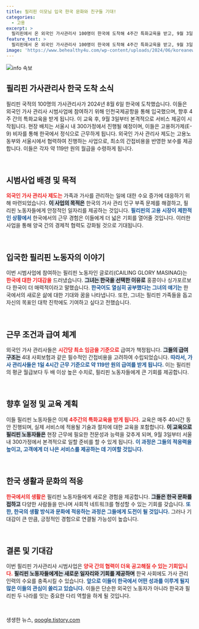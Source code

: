 ```yaml
---
title: 필리핀 이모님 입국 한국 문화와 친구들 기대!
categories:
  - 고용
excerpt: >
  필리핀에서 온 외국인 가사관리사 100명이 한국에 도착해 4주간 특화교육을 받고, 9월 3일부터 본격적으로 서비스를 시작합니다. 이들은 서울시 내 300가정에서 근무하며 한국 생활에 대한 큰 기대감을 드러냈습니다.
feature_text: >
  필리핀에서 온 외국인 가사관리사 100명이 한국에 도착해 4주간 특화교육을 받고, 9월 3일부터 본격적으로 서비스를 시작합니다. 이들은 서울시 내 300가정에서 근무하며 한국 생활에 대한 큰 기대감을 드러냈습니다.
image: 'https://www.behealthy4u.com/wp-content/uploads/2024/06/koreanews.jpg'
---
```


<p><img src="https://www.behealthy4u.com/wp-content/uploads/2024/06/koreanews.jpg" alt="info 속보" /></p>

<h2 data-ke-size="size26">필리핀 가사관리사 한국 도착 소식</h2>

<p data-ke-size="size16">필리핀 국적의 100명의 가사관리사가 2024년 8월 6일 한국에 도착했습니다. 이들은 외국인 가사 관리사 시범사업에 참여하기 위해 인천국제공항을 통해 입국했으며, 향후 4주 간의 특화교육을 받게 됩니다. 이 교육 후, 9월 3일부터 본격적으로 서비스 제공이 시작됩니다. 현장 배치는 서울시 내 300가정에서 진행될 예정이며, 이들은 고용허가제(E-9) 비자를 통해 한국에서 정식으로 근무하게 됩니다. 외국인 가사 관리사 제도는 고용노동부와 서울시에서 협력하여 진행하는 사업으로, 최소의 간접비용을 반영한 보수를 제공합니다. 이들은 각자 약 119만 원의 월급을 수령하게 됩니다.</p>

<p data-ke-size="size16">&nbsp;</p>

<h2 data-ke-size="size26">시범사업 배경 및 목적</h2>

<p data-ke-size="size16"><b><span style="color: #ee2323;">외국인 가사 관리사 제도는</span></b> 가족과 가사를 관리하는 일에 대한 수요 증가에 대응하기 위해 마련되었습니다. <b><span style="background-color: #21538527;">이 사업의 목적은</span></b> 한국의 가사 관리 인구 부족 문제를 해결하고, 필리핀 노동자들에게 안정적인 일자리를 제공하는 것입니다. <b><span style="color: #1a5490;">필리핀의 고용 시장이 제한적인 상황에서</span></b> 한국에서의 근무 경험은 이들에게 더 넓은 기회를 열어줄 것입니다. 이러한 사업을 통해 양국 간의 경제적 협력도 강화될 것으로 기대됩니다.</p>

<p data-ke-size="size16">&nbsp;</p>

<h2 data-ke-size="size26">입국한 필리핀 노동자의 이야기</h2>

<p data-ke-size="size16">이번 시범사업에 참여하는 필리핀 노동자인 글로리(CAILING GLORY MASINAG)는 <b><span style="color: #ee2323;">한국에 대한 기대감을</span></b> 드러냈습니다. <b><span style="background-color: #21538527;">그녀는 한국을 선택한 이유로</span></b> 홍콩이나 싱가포르보다 한국이 더 매력적이라고 말했습니다. <b><span style="color: #1a5490;">한국어도 열심히 공부했다는 그녀의 얘기는</span></b> 한국에서의 새로운 삶에 대한 기대와 꿈을 나타냅니다. 또한, 그녀는 필리핀 가족들을 돕고 자신의 목표인 대학 진학에도 기여하고 싶다고 전했습니다.</p>

<p data-ke-size="size16">&nbsp;</p>

<h2 data-ke-size="size26">근무 조건과 급여 체계</h2>

<p data-ke-size="size16">외국인 가사 관리사들은 <b><span style="color: #ee2323;">시간당 최소 임금을 기준으로</span></b> 급여가 책정됩니다. <b><span style="background-color: #21538527;">그들의 급여 구조는</span></b> 4대 사회보험과 같은 필수적인 간접비용을 고려하여 수립되었습니다. <b><span style="color: #1a5490;">따라서, 가사 관리사들은 1일 4시간 근무 기준으로 약 119만 원의 급여를 받게 됩니다.</span></b> 이는 필리핀의 평균 월급보다 두 배 이상 높은 수치로, 필리핀 노동자들에게 큰 기회를 제공합니다.</p>

<p data-ke-size="size16">&nbsp;</p>

<h2 data-ke-size="size26">향후 일정 및 교육 계획</h2>

<p data-ke-size="size16">이들 필리핀 노동자들은 이제 <b><span style="color: #ee2323;">4주간의 특화교육을 받게 됩니다.</span></b> 교육은 매주 40시간 동안 진행되며, 실제 서비스에 적용될 기술과 절차에 대한 교육을 포함합니다. <b><span style="background-color: #21538527;">이 교육으로 필리핀 노동자들은</span></b> 현장 근무에 필요한 전문성과 능력을 갖추게 되며, 9월 3일부터 서울 내 300가정에서 본격적으로 일할 준비를 할 수 있게 됩니다. <b><span style="color: #1a5490;">이 과정은 그들의 적응력을 높이고, 고객에게 더 나은 서비스를 제공하는 데 기여할 것입니다.</span></b></p>

<p data-ke-size="size16">&nbsp;</p>

<h2 data-ke-size="size26">한국 생활과 문화의 적응</h2>

<p data-ke-size="size16"><b><span style="color: #ee2323;">한국에서의 생활은</span></b> 필리핀 노동자들에게 새로운 경험을 제공합니다. <b><span style="background-color: #21538527;">그들은 한국 문화를 접하고</span></b> 다양한 사람들을 만나며 사회적 네트워크를 형성할 수 있는 기회를 갖습니다. <b><span style="color: #1a5490;">또한, 한국의 생활 방식과 문화에 적응하는 과정은 그들에게 도전이 될 것입니다.</span></b> 그러나 기대감이 큰 만큼, 긍정적인 경험으로 연결될 가능성이 높습니다.</p>

<p data-ke-size="size16">&nbsp;</p>

<h2 data-ke-size="size26">결론 및 기대감</h2>

<p data-ke-size="size16">이번 필리핀 가사관리사 시범사업은 <b><span style="color: #ee2323;">양국 간의 협력이 더욱 공고해질 수 있는 기회입니다.</span></b> <b><span style="background-color: #21538527;">필리핀 노동자들에게는 새로운 일자리와 기회를 제공하며</span></b> 한국 사회에도 가사 관리 인력의 수요를 충족시킬 수 있습니다. <b><span style="color: #1a5490;">앞으로 이들이 한국에서 어떤 성과를 이루게 될지 많은 이들의 관심이 쏠리고 있습니다.</span></b> 이들은 단순한 외국인 노동자가 아니라 한국과 필리핀 두 나라를 잇는 중요한 다리 역할을 하게 될 것입니다.</p>

<p data-ke-size="size16">&nbsp;</p>
생생한 뉴스, <a href="https://qoogle.tistory.com" rel="dofollow">qoogle.tistory.com</a>


